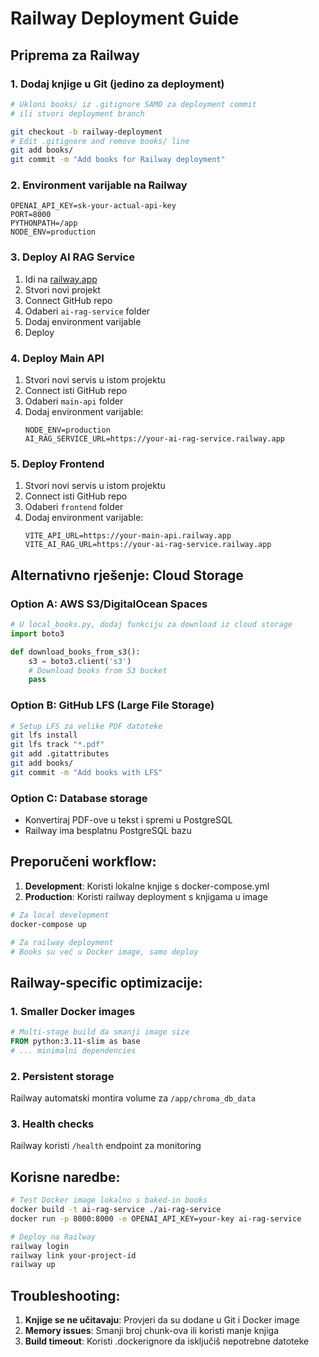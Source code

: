 # Railway Deployment Guide

## Priprema za Railway

### 1. **Dodaj knjige u Git (jedino za deployment)**
```bash
# Ukloni books/ iz .gitignore SAMO za deployment commit
# ili stvori deployment branch

git checkout -b railway-deployment
# Edit .gitignore and remove books/ line
git add books/
git commit -m "Add books for Railway deployment"
```

### 2. **Environment varijable na Railway**
```
OPENAI_API_KEY=sk-your-actual-api-key
PORT=8000
PYTHONPATH=/app
NODE_ENV=production
```

### 3. **Deploy AI RAG Service**
1. Idi na [railway.app](https://railway.app)
2. Stvori novi projekt
3. Connect GitHub repo
4. Odaberi `ai-rag-service` folder
5. Dodaj environment varijable
6. Deploy

### 4. **Deploy Main API**
1. Stvori novi servis u istom projektu
2. Connect isti GitHub repo
3. Odaberi `main-api` folder
4. Dodaj environment varijable:
   ```
   NODE_ENV=production
   AI_RAG_SERVICE_URL=https://your-ai-rag-service.railway.app
   ```

### 5. **Deploy Frontend**
1. Stvori novi servis u istom projektu
2. Connect isti GitHub repo
3. Odaberi `frontend` folder
4. Dodaj environment varijable:
   ```
   VITE_API_URL=https://your-main-api.railway.app
   VITE_AI_RAG_URL=https://your-ai-rag-service.railway.app
   ```

## Alternativno rješenje: Cloud Storage

### **Option A: AWS S3/DigitalOcean Spaces**
```python
# U local_books.py, dodaj funkciju za download iz cloud storage
import boto3

def download_books_from_s3():
    s3 = boto3.client('s3')
    # Download books from S3 bucket
    pass
```

### **Option B: GitHub LFS (Large File Storage)**
```bash
# Setup LFS za velike PDF datoteke
git lfs install
git lfs track "*.pdf"
git add .gitattributes
git add books/
git commit -m "Add books with LFS"
```

### **Option C: Database storage**
- Konvertiraj PDF-ove u tekst i spremi u PostgreSQL
- Railway ima besplatnu PostgreSQL bazu

## Preporučeni workflow:

1. **Development**: Koristi lokalne knjige s docker-compose.yml
2. **Production**: Koristi railway deployment s knjigama u image

```bash
# Za local development
docker-compose up

# Za railway deployment
# Books su već u Docker image, samo deploy
```

## Railway-specific optimizacije:

### 1. **Smaller Docker images**
```dockerfile
# Multi-stage build da smanji image size
FROM python:3.11-slim as base
# ... minimalni dependencies
```

### 2. **Persistent storage**
Railway automatski montira volume za `/app/chroma_db_data`

### 3. **Health checks**
Railway koristi `/health` endpoint za monitoring

## Korisne naredbe:

```bash
# Test Docker image lokalno s baked-in books
docker build -t ai-rag-service ./ai-rag-service
docker run -p 8000:8000 -e OPENAI_API_KEY=your-key ai-rag-service

# Deploy na Railway
railway login
railway link your-project-id
railway up
```

## Troubleshooting:

1. **Knjige se ne učitavaju**: Provjeri da su dodane u Git i Docker image
2. **Memory issues**: Smanji broj chunk-ova ili koristi manje knjiga
3. **Build timeout**: Koristi .dockerignore da isključiš nepotrebne datoteke
